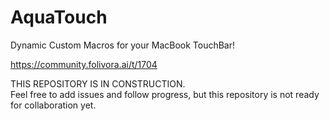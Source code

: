 # AquaTouch
Dynamic Custom Macros for your MacBook TouchBar!

https://community.folivora.ai/t/1704

THIS REPOSITORY IS IN CONSTRUCTION. <br>
Feel free to add issues and follow progress, but this repository is not ready for collaboration yet.
